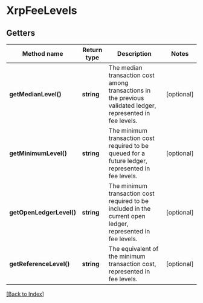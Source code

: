 # XrpFeeLevels

## Getters

Method name | Return type | Description | Notes
------------ | ------------- | ------------- | -------------
**getMedianLevel()** | **string** | The median transaction cost among transactions in the previous validated ledger, represented in fee levels. | [optional]
**getMinimumLevel()** | **string** | The minimum transaction cost required to be queued for a future ledger, represented in fee levels. | [optional]
**getOpenLedgerLevel()** | **string** | The minimum transaction cost required to be included in the current open ledger, represented in fee levels. | [optional]
**getReferenceLevel()** | **string** | The equivalent of the minimum transaction cost, represented in fee levels. | [optional]

[[Back to Index]](../index.md)
